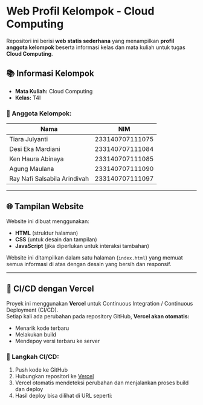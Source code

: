 # Web Profil Kelompok - Cloud Computing

Repositori ini berisi **web statis sederhana** yang menampilkan **profil anggota kelompok** beserta informasi kelas dan mata kuliah untuk tugas **Cloud Computing**.

## 📚 Informasi Kelompok

- **Mata Kuliah:** Cloud Computing  
- **Kelas:** T4I

### 👥 Anggota Kelompok:
| Nama                             | NIM              |
|----------------------------------|------------------|
| Tiara Julyanti                   | 233140707111075  |
| Desi Eka Mardiani                | 233140707111084  |
| Ken Haura Abinaya                | 233140707111085  |
| Agung Maulana                    | 233140707111090  |
| Ray Nafi Salsabila Arindivah     | 233140707111097  |

---

## 🌐 Tampilan Website

Website ini dibuat menggunakan:
- **HTML** (struktur halaman)
- **CSS** (untuk desain dan tampilan)
- **JavaScript** (jika diperlukan untuk interaksi tambahan)

Website ini ditampilkan dalam satu halaman (`index.html`) yang memuat semua informasi di atas dengan desain yang bersih dan responsif.

---

## 🚀 CI/CD dengan Vercel

Proyek ini menggunakan **Vercel** untuk Continuous Integration / Continuous Deployment (CI/CD).  
Setiap kali ada perubahan pada repository GitHub, **Vercel akan otomatis:**
- Menarik kode terbaru
- Melakukan build
- Mendepoy versi terbaru ke server

### 🔧 Langkah CI/CD:
1. Push kode ke GitHub
2. Hubungkan repositori ke [Vercel](https://vercel.com)
3. Vercel otomatis mendeteksi perubahan dan menjalankan proses build dan deploy
4. Hasil deploy bisa dilihat di URL seperti:
